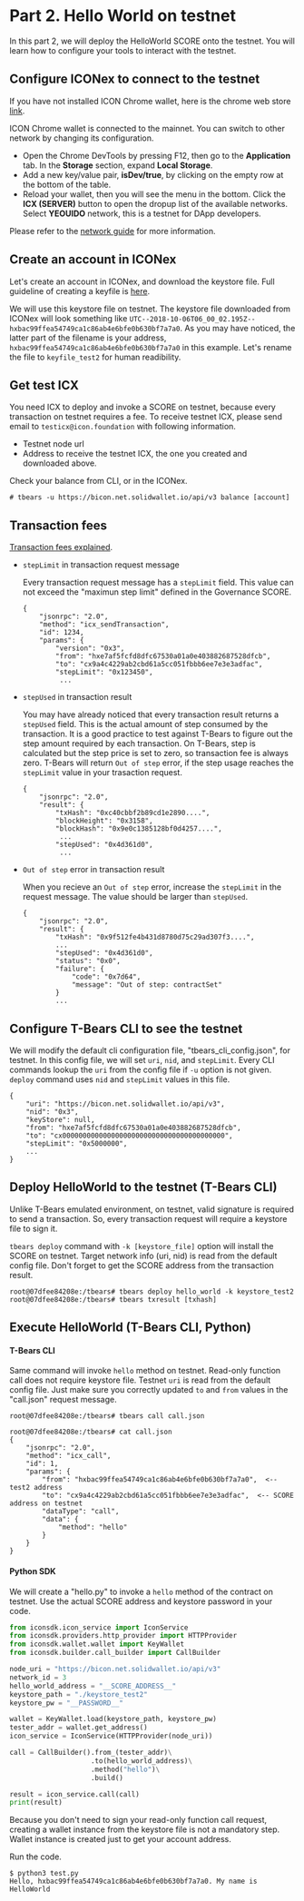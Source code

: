 # Part 2. Hello World on testnet

In this part 2, we will deploy the HelloWorld SCORE onto the testnet. You will learn how to configure your tools to interact with the testnet.

## Configure ICONex to connect to the testnet

If you have not installed ICON Chrome wallet, here is the chrome web store [link](https://chrome.google.com/webstore/detail/iconex/flpiciilemghbmfalicajoolhkkenfel).

ICON Chrome wallet is connected to the mainnet. You can switch to other network by changing its configuration. 

- Open the Chrome DevTools by pressing F12, then go to the **Application** tab. In the **Storage** section, expand **Local Storage**.
- Add a new key/value pair, **isDev/true**, by clicking on the empty row at the bottom of the table.
- Reload your wallet, then you will see the menu in the bottom. Click the **ICX (SERVER)** button to open the dropup list of the available networks. Select **YEOUIDO** network, this is a testnet for DApp developers. 

Please refer to the [network guide](icon_network.md) for more information.



## Create an account in ICONex

Let's create an account in ICONex, and download the keystore file. Full guideline of creating a keyfile is [here](wallet.md#create-an-account).

We will use this keystore file on testnet. The keystore file downloaded from ICONex will look something like `UTC--2018-10-06T06_00_02.195Z--hxbac99ffea54749ca1c86ab4e6bfe0b630bf7a7a0`. As you may have noticed, the latter part of the filename is your address, `hxbac99ffea54749ca1c86ab4e6bfe0b630bf7a7a0` in this example. Let's rename the file to `keyfile_test2` for human readibility. 



## Get test ICX

You need ICX to deploy and invoke a SCORE on testnet, because every transaction on testnet requires a fee. To receive testnet ICX, please send email to `testicx@icon.foundation` with following information.

- Testnet node url
- Address to receive the testnet ICX, the one you created and downloaded above.

Check your balance from CLI, or in the ICONex. 

```console
# tbears -u https://bicon.net.solidwallet.io/api/v3 balance [account]
```



## Transaction fees

[Transaction fees explained](step.md).  

- `stepLimit` in transaction request message

  Every transaction request message has a `stepLimit` field. This value can not exceed the "maximun step limit" defined in the Governance SCORE. 

  ```
  {
      "jsonrpc": "2.0",
      "method": "icx_sendTransaction",
      "id": 1234,
      "params": {
          "version": "0x3",
          "from": "hxe7af5fcfd8dfc67530a01a0e403882687528dfcb",
          "to": "cx9a4c4229ab2cbd61a5cc051fbbb6ee7e3e3adfac",
          "stepLimit": "0x123450",
           ...
  ```

- `stepUsed` in transaction result 

  You may have already noticed that every transaction result returns a `stepUsed` field. This is the actual amount of step consumed by the transaction. It is a good practice to test against T-Bears to figure out the step amount required by each transaction. On T-Bears, step is calculated but the step price is set to zero, so transaction fee is always zero. T-Bears will return `Out of step` error, if the step usage reaches the `stepLimit` value in your trasaction request. 

  ```
  {
      "jsonrpc": "2.0",
      "result": {
          "txHash": "0xc40cbbf2b89cd1e2890....",
          "blockHeight": "0x3158",
          "blockHash": "0x9e0c1385128bf0d4257....",
           ...
          "stepUsed": "0x4d361d0",
           ...
  ```

- `Out of step` error in transaction result

  When you recieve an `Out of step` error, increase the `stepLimit` in the request message. The value should be larger than `stepUsed`.

  ```
  {
      "jsonrpc": "2.0", 
      "result": {
          "txHash": "0x9f512fe4b431d8780d75c29ad307f3....", 
          ...
          "stepUsed": "0x4d361d0",
          "status": "0x0", 
          "failure": {
              "code": "0x7d64", 
              "message": "Out of step: contractSet"
          }
          ...
  ```



## Configure T-Bears CLI to see the testnet

We will modify the default cli configuration file, "tbears_cli_config.json", for testnet. In this config file, we will set `uri`, `nid`, and `stepLimit`. 
Every CLI commands lookup the `uri` from the config file if `-u` option is not given. `deploy` command uses `nid` and `stepLimit` values in this file. 

```
{
    "uri": "https://bicon.net.solidwallet.io/api/v3",
    "nid": "0x3",
    "keyStore": null,
    "from": "hxe7af5fcfd8dfc67530a01a0e403882687528dfcb",
    "to": "cx0000000000000000000000000000000000000000",
    "stepLimit": "0x5000000",
    ...
}
```



## Deploy HelloWorld to the testnet (T-Bears CLI)

Unlike T-Bears emulated environment, on testnet, valid signature is required to send a transaction. So, every transaction request will require a keystore file to sign it. 

`tbears deploy` command with `-k [keystore_file]` option will install the SCORE on testnet. Target network info (uri, nid) is read from the default config file. Don't forget to get the SCORE address from the transaction result. 

```console
root@07dfee84208e:/tbears# tbears deploy hello_world -k keystore_test2
root@07dfee84208e:/tbears# tbears txresult [txhash]
```



## Execute HelloWorld (T-Bears CLI, Python)

#### T-Bears CLI

Same command will invoke `hello` method on testnet. Read-only function call does not require keystore file. Testnet `uri` is read from the default config file. Just make sure you correctly updated `to` and `from` values in the "call.json" request message.

```console
root@07dfee84208e:/tbears# tbears call call.json

root@07dfee84208e:/tbears# cat call.json 
{
    "jsonrpc": "2.0",
    "method": "icx_call",
    "id": 1,
    "params": {
        "from": "hxbac99ffea54749ca1c86ab4e6bfe0b630bf7a7a0",  <-- test2 address
        "to": "cx9a4c4229ab2cbd61a5cc051fbbb6ee7e3e3adfac",  <-- SCORE address on testnet 
        "dataType": "call", 
        "data": {
            "method": "hello" 
        }
    }
}
```


#### Python SDK

We will create a "hello.py" to invoke a `hello` method of the contract on testnet. Use the actual SCORE address and keystore password in your code.

```python
from iconsdk.icon_service import IconService
from iconsdk.providers.http_provider import HTTPProvider
from iconsdk.wallet.wallet import KeyWallet
from iconsdk.builder.call_builder import CallBuilder

node_uri = "https://bicon.net.solidwallet.io/api/v3"
network_id = 3
hello_world_address = "__SCORE_ADDRESS__"
keystore_path = "./keystore_test2"
keystore_pw = "__PASSWORD__"

wallet = KeyWallet.load(keystore_path, keystore_pw)
tester_addr = wallet.get_address()
icon_service = IconService(HTTPProvider(node_uri))

call = CallBuilder().from_(tester_addr)\
                    .to(hello_world_address)\
                    .method("hello")\
                    .build()

result = icon_service.call(call)
print(result)
```

Because you don't need to sign your read-only function call request, creating a wallet instance from the keystore file is not a mandatory step. Wallet instance is created just to get your account address. 

Run the code. 

```console
$ python3 test.py
Hello, hxbac99ffea54749ca1c86ab4e6bfe0b630bf7a7a0. My name is HelloWorld
```

